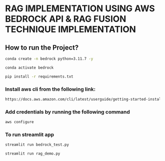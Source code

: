 # RAG IMPLEMENTATION USING AWS BEDROCK API & RAG FUSION TECHNIQUE  IMPLEMENTATION

## How to run the Project?

```bash
conda create -n bedrock python=3.11.7 -y
```

```bash
conda activate bedrock 
```

```bash
pip install -r requirements.txt
```

### Install aws cli from the following link:
```bash
https://docs.aws.amazon.com/cli/latest/userguide/getting-started-install.html
```

### Add credentials by running the following command
```bash
aws configure
```

### To run streamlit app

```bash
streamlit run bedrock_test.py
```

```bash
streamlit run rag_demo.py
```